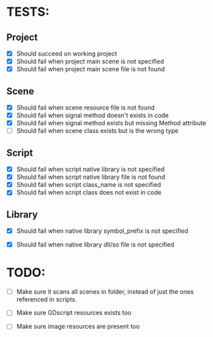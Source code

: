 



# TESTS:

## Project
* [X] Should succeed on working project
* [X] Should fail when project main scene is not specified
* [X] Should fail when project main scene file is not found

## Scene
* [X] Should fail when scene resource file is not found
* [X] Should fail when signal method doesn't exists in code
* [X] Should fail when signal method exists but missing Method attribute
* [ ] Should fail when scene class exists but is the wrong type

## Script
* [X] Should fail when script native library is not specified
* [X] Should fail when script native library file is not found
* [X] Should fail when script class_name is not specified
* [X] Should fail when script class does not exist in code

## Library
* [X] Should fail when native library symbol_prefix is not specified
* [X] Should fail when native library dll/so file is not specified




# TODO:

* [ ] Make sure it scans all scenes in folder, instead of just the ones referenced in scripts.
* [ ] Make sure GDscript resources exists too

* [ ] Make sure image resources are present too
